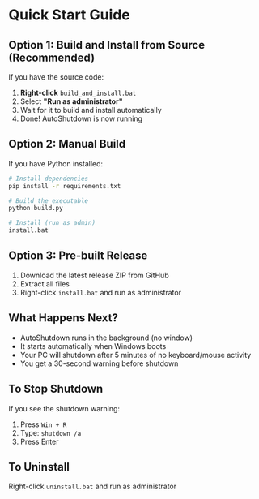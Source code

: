 # Quick Start Guide

## Option 1: Build and Install from Source (Recommended)

If you have the source code:

1. **Right-click** `build_and_install.bat`
2. Select **"Run as administrator"**
3. Wait for it to build and install automatically
4. Done! AutoShutdown is now running

## Option 2: Manual Build

If you have Python installed:

```bash
# Install dependencies
pip install -r requirements.txt

# Build the executable
python build.py

# Install (run as admin)
install.bat
```

## Option 3: Pre-built Release

1. Download the latest release ZIP from GitHub
2. Extract all files
3. Right-click `install.bat` and run as administrator

## What Happens Next?

- AutoShutdown runs in the background (no window)
- It starts automatically when Windows boots
- Your PC will shutdown after 5 minutes of no keyboard/mouse activity
- You get a 30-second warning before shutdown

## To Stop Shutdown

If you see the shutdown warning:
1. Press `Win + R`
2. Type: `shutdown /a`
3. Press Enter

## To Uninstall

Right-click `uninstall.bat` and run as administrator